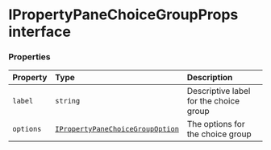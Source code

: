 # IPropertyPaneChoiceGroupProps interface










### Properties

| Property	   | Type	| Description|
|:-------------|:-------|:-----------|
|`label`      | `string` | Descriptive label for the choice group |
|`options`      | [`IPropertyPaneChoiceGroupOption`](IPropertyPaneChoiceGroupOption.md) | The options for the choice group |




